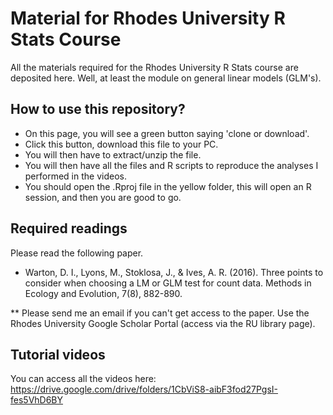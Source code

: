 # Material for Rhodes University R Stats Course

All the materials required for the Rhodes University R Stats course are deposited here. Well, at least the module on general linear models (GLM's). 


## How to use this repository? 

* On this page, you will see a green button saying 'clone or download'. 
* Click this button, download this file to your PC. 
* You will then have to extract/unzip the file. 
* You will then have all the files and R scripts to reproduce the analyses I performed in the videos. 
* You should open the .Rproj file in the yellow folder, this will open an R session, and then you are good to go. 

## Required readings

Please read the following paper. 

* Warton, D. I., Lyons, M., Stoklosa, J., & Ives, A. R. (2016). Three points to consider when choosing a LM or GLM test for count data. Methods in Ecology and Evolution, 7(8), 882-890.

** Please send me an email if you can't get access to the paper. Use the Rhodes University Google Scholar Portal (access via the RU library page). 

## Tutorial videos

You can access all the videos here: https://drive.google.com/drive/folders/1CbViS8-aibF3fod27PgsI-fes5VhD6BY
